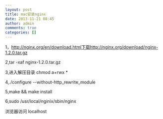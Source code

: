 ```yaml
---
layout: post
title: mac安装nginx
date: 2013-11-21 08:45
author: admin
comments: true
categories: []
---
```

1，http://nginx.org/en/download.html下载http://nginx.org/download/nginx-1.2.0.tar.gz

2,tar -xaf nginx-1.2.0.tar.gz

3,进入解压目录  chmod a+rwx *

4,./configure --without-http_rewrite_module

5,make && make install

6,sudo /usr/local/nginix/sbin/nginx

浏览器访问 localhost
